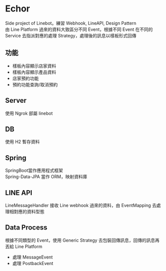 # Echor
Side project of Linebot。練習 Webhook, LineAPI, Design Pattern  
由 Line Platform 過來的資料大致區分不同 Event，根據不同 Event 在不同的 Service 去指派對應的處理 Strategy，處理後的訊息以樣板形式回傳

## 功能
- 樣板內容顯示店家資料
- 樣板內容顯示產品資料
- 店家預約功能
- 預約功能查詢/取消預約

## Server   
使用 Ngrok 部屬 linebot

## DB
使用 H2 暫存資料

## Spring
SpringBoot當作應用程式框架  
Spring-Data-JPA 當作 ORM，映射資料庫  

## LINE API
LineMessageHandler 接收 Line webhook 過來的資料，由 EventMapping 去處理相對應的資料型態

## Data Process
根據不同類型的 Event，使用 Generic Strategy 去包裝回傳訊息，回傳的訊息再丟給 Line Platform
- 處理 MessageEvent
- 處理 PostbackEvent

